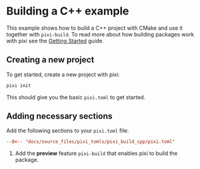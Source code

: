# Building a C++ example

This example shows how to build a C++ project with CMake and use it together with `pixi-build`.
To read more about how building packages work with pixi see the [Getting Started](./getting_started.md) guide.

## Creating a new project

To get started, create a new project with pixi:

```bash
pixi init
```

This should give you the basic `pixi.toml` to get started.

## Adding necessary sections
Add the following sections to your `pixi.toml` file:

```toml hl_lines="7 14"
--8<-- "docs/source_files/pixi_tomls/pixi_build_cpp/pixi.toml"
```

1.  Add the **preview** feature `pixi-build` that enables pixi to build the package.

